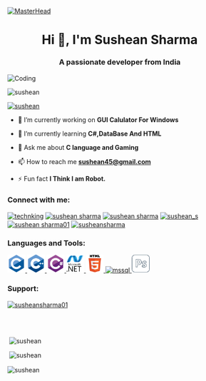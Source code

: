 [![MasterHead](https://1.bp.blogspot.com/-7A4WynwLsMw/XbBpCXG8fHI/AAAAAAAAMt4/uOa1bpLskYgrwGbllhSu2SDj_Mig8SXJQCLcBGAsYHQ/s1600/2000_600px.gif)](https://rishavchanda.io)
<h1 align="center">Hi 👋, I'm Sushean Sharma</h1>
<h3 align="center">A passionate developer from India</h3>
<img align="center" alt="Coding" width="400" src="https://cdn.dribbble.com/users/1162077/screenshots/3848914/programmer.gif">

<p align="left"> <img src="https://komarev.com/ghpvc/?username=sushean&label=Profile%20views&color=0e75b6&style=flat" alt="sushean" /> </p>

<p align="left"> <a href="https://github.com/ryo-ma/github-profile-trophy"><img src="https://github-profile-trophy.vercel.app/?username=sushean" alt="sushean" /></a> </p>


- 🔭 I’m currently working on **GUI Calulator For Windows**

- 🌱 I’m currently learning **C#,DataBase And HTML**

- 💬 Ask me about **C language and Gaming**

- 📫 How to reach me **sushean45@gmail.com**

- ⚡ Fun fact **I Think I am Robot.**

<h3 align="left">Connect with me:</h3>
<p align="left">
<a href="https://twitter.com/technking" target="blank"><img align="center" src="https://raw.githubusercontent.com/rahuldkjain/github-profile-readme-generator/master/src/images/icons/Social/twitter.svg" alt="technking" height="30" width="40" /></a>
<a href="https://www.linkedin.com/in/sushean-sharma-17824b262/" target="blank"><img align="center" src="https://raw.githubusercontent.com/rahuldkjain/github-profile-readme-generator/master/src/images/icons/Social/linked-in-alt.svg" alt="sushean sharma" height="30" width="40" /></a>
<a href="https://www.facebook.com/profile.php?id=100086645644938" target="blank"><img align="center" src="https://raw.githubusercontent.com/rahuldkjain/github-profile-readme-generator/master/src/images/icons/Social/facebook.svg" alt="sushean sharma" height="30" width="40" /></a>
<a href="https://instagram.com/sushean_s" target="blank"><img align="center" src="https://raw.githubusercontent.com/rahuldkjain/github-profile-readme-generator/master/src/images/icons/Social/instagram.svg" alt="sushean_s" height="30" width="40" /></a>
<a href="https://www.youtube.com/channel/UCTDMM2iEy3nS7ECPzxA4r3g" target="blank"><img align="center" src="https://raw.githubusercontent.com/rahuldkjain/github-profile-readme-generator/master/src/images/icons/Social/youtube.svg" alt="sushean sharma01" height="30" width="40" /></a>
<a href="https://www.leetcode.com/susheansharma" target="blank"><img align="center" src="https://raw.githubusercontent.com/rahuldkjain/github-profile-readme-generator/master/src/images/icons/Social/leet-code.svg" alt="susheansharma" height="30" width="40" /></a>
</p>

<h3 align="left">Languages and Tools:</h3>
<p align="left"> <a href="https://www.cprogramming.com/" target="_blank" rel="noreferrer"> <img src="https://raw.githubusercontent.com/devicons/devicon/master/icons/c/c-original.svg" alt="c" width="40" height="40"/> </a> <a href="https://www.w3schools.com/cpp/" target="_blank" rel="noreferrer"> <img src="https://raw.githubusercontent.com/devicons/devicon/master/icons/cplusplus/cplusplus-original.svg" alt="cplusplus" width="40" height="40"/> </a> <a href="https://www.w3schools.com/cs/" target="_blank" rel="noreferrer"> <img src="https://raw.githubusercontent.com/devicons/devicon/master/icons/csharp/csharp-original.svg" alt="csharp" width="40" height="40"/> </a> <a href="https://dotnet.microsoft.com/" target="_blank" rel="noreferrer"> <img src="https://raw.githubusercontent.com/devicons/devicon/master/icons/dot-net/dot-net-original-wordmark.svg" alt="dotnet" width="40" height="40"/> </a> <a href="https://www.w3.org/html/" target="_blank" rel="noreferrer"> <img src="https://raw.githubusercontent.com/devicons/devicon/master/icons/html5/html5-original-wordmark.svg" alt="html5" width="40" height="40"/> </a> <a href="https://www.microsoft.com/en-us/sql-server" target="_blank" rel="noreferrer"> <img src="https://www.svgrepo.com/show/303229/microsoft-sql-server-logo.svg" alt="mssql" width="40" height="40"/> </a> <a href="https://www.photoshop.com/en" target="_blank" rel="noreferrer"> <img src="https://raw.githubusercontent.com/devicons/devicon/master/icons/photoshop/photoshop-line.svg" alt="photoshop" width="40" height="40"/> </a> </p>

<h3 align="left">Support:</h3>
<p><a href="https://ko-fi.com/susheansharma01"> <img align="center" src="https://cdn.ko-fi.com/cdn/kofi3.png?v=3" height="50" width="210" alt="susheansharma01" /></a></p><br><br>

<p>&nbsp;<img align="center" src="https://github-readme-stats.vercel.app/api/top-langs?username=sushean&show_icons=true&locale=en&layout=compact" alt="sushean" /></p>

<p>&nbsp;<img align="center" src="https://github-readme-stats.vercel.app/api?username=sushean&show_icons=true&locale=en" alt="sushean" /></p>

<p><img align="center" src="https://github-readme-streak-stats.herokuapp.com/?user=sushean&" alt="sushean" /></p>
